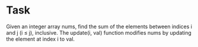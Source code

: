 # Task

Given an integer array nums, find the sum of the elements between indices i and j (i ≤ j), inclusive. 
The update(i, val) function modifies nums by updating the element at index i to val.
